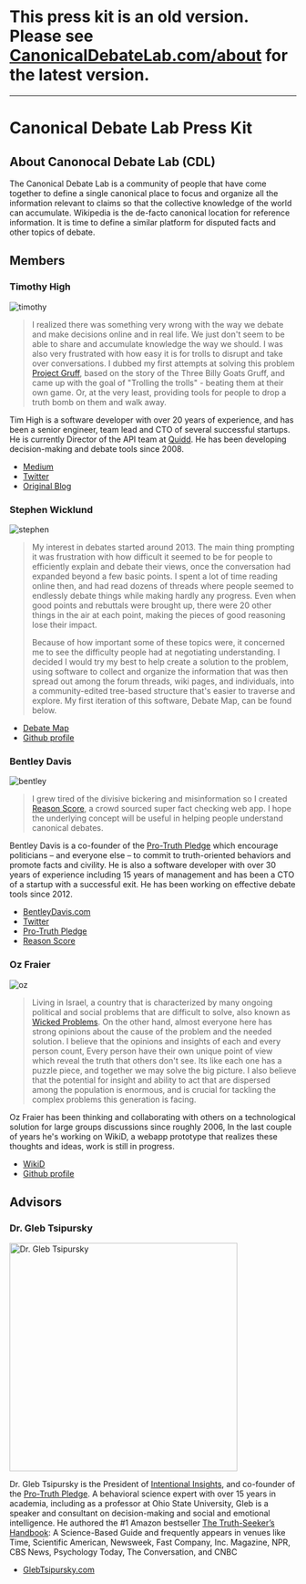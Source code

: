 # This press kit is an old version. Please see [CanonicalDebateLab.com/about](https://CanonicalDebateLab.com/about) for the latest version.

---

# Canonical Debate Lab Press Kit

## About Canonocal Debate Lab (CDL)
The Canonical Debate Lab is a community of people that have come together to define a single canonical place to focus and organize all the information relevant to claims so that the collective knowledge of the world can accumulate. Wikipedia is the de-facto canonical location for reference information. It is time to define a similar platform for disputed facts and other topics of debate.

## Members

### Timothy High
![timothy](https://avatars1.githubusercontent.com/u/72254?s=400&u=85627866a22aa7bf97c4ec027c32f21051ef1f5d&v=4)

> I realized there was something very wrong with the way we debate and make decisions online and in real life. We just don't seem to be able to share and accumulate knowledge the way we should. I was also very frustrated with how easy it is for trolls to disrupt and take over conversations. I dubbed my first attempts at solving this problem [Project Gruff](https://gruff.org/), based on the story of the Three Billy Goats Gruff, and came up with the goal of "Trolling the trolls" - beating them at their own game. Or, at the very least, providing tools for people to drop a truth bomb on them and walk away.

Tim High is a software developer with over 20 years of experience, and has been a senior engineer, team lead and CTO of several successful startups. He is currently Director of the API team at [Quidd](https://quidd.co). He has been developing decision-making and debate tools since 2008.

 - [Medium](https://medium.com/@bigokro)
 - [Twitter](https://twitter.com/bigokro)
 - [Original Blog](http://timhigh.wordpress.com)

### Stephen Wicklund
![stephen](https://avatars3.githubusercontent.com/u/5303978?s=460&v=4)

> My interest in debates started around 2013. The main thing prompting it was frustration with how difficult it seemed to be for people to efficiently explain and debate their views, once the conversation had expanded beyond a few basic points. I spent a lot of time reading online then, and had read dozens of threads where people seemed to endlessly debate things while making hardly any progress. Even when good points and rebuttals were brought up, there were 20 other things in the air at each point, making the pieces of good reasoning lose their impact.
>
> Because of how important some of these topics were, it concerned me to see the difficulty people had at negotiating understanding. I decided I would try my best to help create a solution to the problem, using software to collect and organize the information that was then spread out among the forum threads, wiki pages, and individuals, into a community-edited tree-based structure that's easier to traverse and explore. My first iteration of this software, Debate Map, can be found below.

 - [Debate Map](https://debatemap.live)
 - [Github profile](https://github.com/Venryx)

### Bentley Davis
![bentley](https://avatars0.githubusercontent.com/u/1606382?s=460&v=4)

> I grew tired of the divisive bickering and misinformation so I created [Reason Score](https://reasonscore.com/), a crowd sourced super fact checking web app. I hope the underlying concept will be useful in helping people understand canonical debates.

Bentley Davis is a co-founder of the [Pro-Truth Pledge](https://ProTruthPledge.org) which encourage politicians – and everyone else – to commit to truth-oriented behaviors and promote facts and civility. He is also a software developer with over 30 years of experience including 15 years of management and has been a CTO of a startup with a successful exit. He has been working on effective debate tools since 2012. 

 - [BentleyDavis.com](https://BentleyDavis.com)
 - [Twitter](https://twitter.com/bntlyd)
 - [Pro-Truth Pledge](https://ProTruthPledge.org)
 - [Reason Score](https://reasonscore.com/)

### Oz Fraier
![oz](https://drive.google.com/uc?export=view&id=1IYABWsx1N56oO7lYykuqJkrjnkaIvps7)
> Living in Israel, a country that is characterized by many ongoing political and social problems that are difficult to solve, also known as [Wicked Problems](https://en.wikipedia.org/wiki/Wicked_problem).
>On the other hand, almost everyone here has strong opinions about the cause of the problem and the needed solution.
>I believe that the opinions and insights of each and every person count, 
>Every person have their own unique point of view which reveal the truth that others don't see.
>Its like each one has a puzzle piece, and together we may solve the big picture.
>I also believe that the potential for insight and ability to act that are dispersed among the population is enormous, and is crucial for tackling the complex problems this generation is facing.

Oz Fraier has been thinking and collaborating with others on a technological solution for large groups discussions since roughly 2006, In the last couple of years he's working on WikiD, a webapp prototype that realizes these thoughts and ideas, work is still in progress.


- [WikiD](https://www.wikidapp.herokuapp.com)
- [Github profile](https://github.com/OzFri)

## Advisors
### Dr. Gleb Tsipursky
<img src="http://glebtsipursky.com/wp-content/uploads/2018/02/Gleb-Tsipursky-740x1024.jpg" alt="Dr. Gleb Tsipursky" width="400px">

Dr. Gleb Tsipursky is the President of [Intentional Insights](https://intentionalinsights.org), and co-founder of the [Pro-Truth Pledge](https://www.protruthpledge.org/). A behavioral science expert with over 15 years in academia, including as a professor at Ohio State University, Gleb is a speaker and consultant on decision-making and social and emotional intelligence. He authored the #1 Amazon bestseller [The Truth-Seeker’s Handbook](https://www.amazon.com/Truth-Seekers-Handbook-Science-Based-Guide-ebook/dp/B078429WCF): A Science-Based Guide and frequently appears in venues like Time, Scientific American, Newsweek, Fast Company, Inc. Magazine, NPR, CBS News, Psychology Today, The Conversation, and CNBC

- [GlebTsipursky.com](http://glebtsipursky.com/about/)
